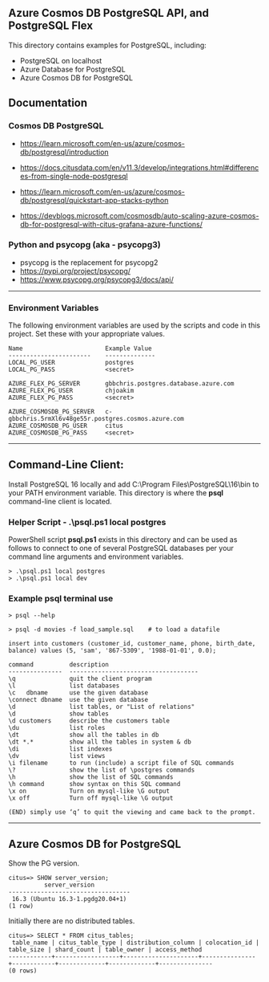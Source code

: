 ## Azure Cosmos DB PostgreSQL API, and PostgreSQL Flex

This directory contains examples for PostgreSQL, including:
- PostgreSQL on localhost
- Azure Database for PostgreSQL
- Azure Cosmos DB for PostgreSQL

## Documentation



### Cosmos DB PostgreSQL

- https://learn.microsoft.com/en-us/azure/cosmos-db/postgresql/introduction

- https://docs.citusdata.com/en/v11.3/develop/integrations.html#differences-from-single-node-postgresql

- https://learn.microsoft.com/en-us/azure/cosmos-db/postgresql/quickstart-app-stacks-python

- https://devblogs.microsoft.com/cosmosdb/auto-scaling-azure-cosmos-db-for-postgresql-with-citus-grafana-azure-functions/


### Python and psycopg (aka - psycopg3)

- psycopg is the replacement for psycopg2
- https://pypi.org/project/psycopg/
- https://www.psycopg.org/psycopg3/docs/api/

---

### Environment Variables

The following environment variables are used by the scripts and code
in this project.  Set these with your appropriate values.

```
Name                       Example Value
-----------------------    --------------
LOCAL_PG_USER              postgres
LOCAL_PG_PASS              <secret>

AZURE_FLEX_PG_SERVER       gbbchris.postgres.database.azure.com
AZURE_FLEX_PG_USER         chjoakim
AZURE_FLEX_PG_PASS         <secret>

AZURE_COSMOSDB_PG_SERVER   c-gbbchris.5rmXl6v48ge55r.postgres.cosmos.azure.com
AZURE_COSMOSDB_PG_USER     citus
AZURE_COSMOSDB_PG_PASS     <secret>
```

---

## Command-Line Client:

Install PostgreSQL 16 locally and add C:\Program Files\PostgreSQL\16\bin
to your PATH environment variable.  This directory is where the **psql**
command-line client is located.

### Helper Script - .\psql.ps1 local postgres

PowerShell script **psql.ps1** exists in this directory and can
be used as follows to connect to one of several PostgreSQL databases
per your command line arguments and environment variables.

```
> .\psql.ps1 local postgres
> .\psql.ps1 local dev
```

### Example psql terminal use 

```
> psql --help

> psql -d movies -f load_sample.sql    # to load a datafile
```

```
insert into customers (customer_id, customer_name, phone, birth_date, balance) values (5, 'sam', '867-5309', '1988-01-01', 0.0);

command          description
---------------  ------------------------------------
\q               quit the client program
\l               list databases
\c   dbname      use the given database
\connect dbname  use the given database
\d               list tables, or "List of relations"
\d               show tables
\d customers     describe the customers table
\du              list roles
\dt              show all the tables in db
\dt *.*          show all the tables in system & db
\di              list indexes
\dv              list views
\i filename      to run (include) a script file of SQL commands
\?               show the list of \postgres commands
\h               show the list of SQL commands
\h command       show syntax on this SQL command
\x on            Turn on mysql-like \G output
\x off           Turn off mysql-like \G output

(END) simply use ‘q’ to quit the viewing and came back to the prompt.
```

---

## Azure Cosmos DB for PostgreSQL 

Show the PG version.

```
citus=> SHOW server_version;
          server_version
----------------------------------
 16.3 (Ubuntu 16.3-1.pgdg20.04+1)
(1 row)
```

Initially there are no distributed tables.

```
citus=> SELECT * FROM citus_tables;
 table_name | citus_table_type | distribution_column | colocation_id | table_size | shard_count | table_owner | access_method
------------+------------------+---------------------+---------------+------------+-------------+-------------+---------------
(0 rows)
```
